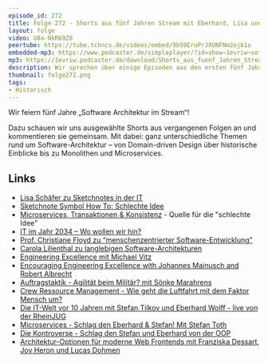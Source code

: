 ```yaml
---
episode_id: 272
title: Folge 272 - Shorts aus fünf Jahren Stream mit Eberhard, Lisa und Ralf
layout: folge
video: U8a-NkR69Z8
peertube: https://tube.tchncs.de/videos/embed/9b59EruPrJXUNFNm2ojb1u
embedded-mp3: https://www.podcaster.de/simpleplayer/?id=show~1evriw~software-architektur-im-stream~pod-9847ed6788f5c8f652ac1031787&v=1753454433
mp3: https://1evriw.podcaster.de/download/Shorts_aus_fuenf_Jahren_Stream_mit_Eberhard-_Lisa_und_Ralf.mp3
description: Wir sprechen über einige Episoden aus den ersten fünf Jahren.
thumbnail: folge272.png
tags:
- Historisch
---
```


Wir feiern fünf Jahre „Software Architektur im Stream“!
 
Dazu schauen wir uns ausgewählte Shorts aus vergangenen Folgen an und
kommentieren sie gemeinsam. Mit dabei: ganz unterschiedliche Themen
rund um Software-Architektur – von Domain-driven Design über
historische Einblicke bis zu Monolithen und Microservices.

## Links

- [Lisa Schäfer zu Sketchnotes in der IT](/2020/10/29/folge023.html)
- [Sketchnote Symbol How To: Schlechte Idee](https://www.sketchnotes.tech/blog/2020-11-13_how_to_schlechte_idee/)
- [Microservices, Transaktionen &
  Konsistenz](/2020/11/13/folge025.html) - Quelle für die "schlechte
  Idee"
- [IT im Jahr 2034 – Wo wollen wir hin?](/2024/12/10/episode244.html)
- [Prof. Christiane Floyd zu “menschenzentrierter
  Software-Entwicklung”](/2021/07/09/folge66.html)
- [Carola Lilienthal zu langlebigen
  Software-Architekturen](/2021/04/30/folge57.html)
- [Engineering Excellence mit Michael Vitz](/2023/09/15/folge180.html)
- [Encouraging Engineering Excellence with Johannes Mainusch and
  Robert Albrecht](/2022/09/30/folge136.html)
- [Auftragstaktik - Agilität beim Militär? mit Sönke
  Marahrens](/2022/11/04/folge141.html)
- [Crew Ressource Management - Wie geht die Luftfahrt mit dem Faktor
  Mensch um?](/2023/08/11/folge178.html)
- [Die IT-Welt vor 10 Jahren mit Stefan Tilkov und Eberhard Wolff -
  live von der RheinJUG](/2023/04/27/folge162.html)
- [Microservices - Schlag den Eberhard & Stefan! Mit Stefan
  Toth](/2022/06/23/folge124.html)
- [Die Kontroverse - Schlag den Stefan und Eberhard von der
  OOP](/2024/01/31/folge200.html)
- [Architektur-Optionen für moderne Web Frontends mit Franziska
  Dessart, Joy Heron und Lucas Dohmen](/2020/11/27/folge027.html)

